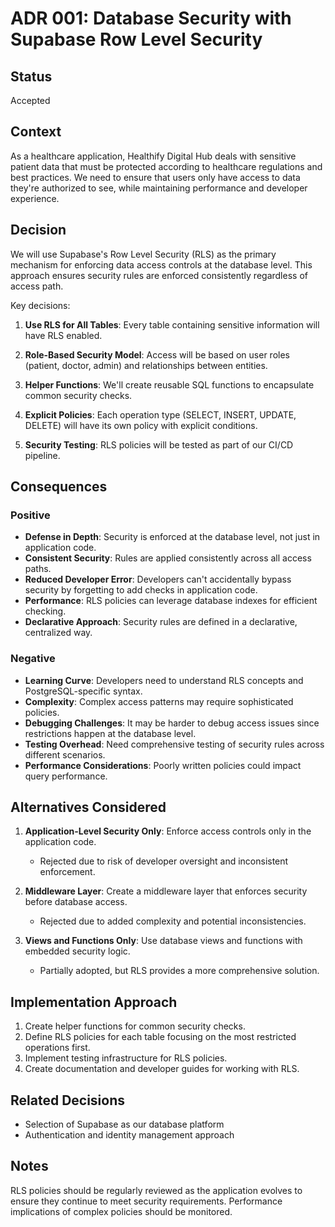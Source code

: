 # ADR 001: Database Security with Supabase Row Level Security

## Status

Accepted

## Context

As a healthcare application, Healthify Digital Hub deals with sensitive patient data that must be protected according to healthcare regulations and best practices. We need to ensure that users only have access to data they're authorized to see, while maintaining performance and developer experience.

## Decision

We will use Supabase's Row Level Security (RLS) as the primary mechanism for enforcing data access controls at the database level. This approach ensures security rules are enforced consistently regardless of access path.

Key decisions:

1. **Use RLS for All Tables**: Every table containing sensitive information will have RLS enabled.

2. **Role-Based Security Model**: Access will be based on user roles (patient, doctor, admin) and relationships between entities.

3. **Helper Functions**: We'll create reusable SQL functions to encapsulate common security checks.

4. **Explicit Policies**: Each operation type (SELECT, INSERT, UPDATE, DELETE) will have its own policy with explicit conditions.

5. **Security Testing**: RLS policies will be tested as part of our CI/CD pipeline.

## Consequences

### Positive

- **Defense in Depth**: Security is enforced at the database level, not just in application code.
- **Consistent Security**: Rules are applied consistently across all access paths.
- **Reduced Developer Error**: Developers can't accidentally bypass security by forgetting to add checks in application code.
- **Performance**: RLS policies can leverage database indexes for efficient checking.
- **Declarative Approach**: Security rules are defined in a declarative, centralized way.

### Negative

- **Learning Curve**: Developers need to understand RLS concepts and PostgreSQL-specific syntax.
- **Complexity**: Complex access patterns may require sophisticated policies.
- **Debugging Challenges**: It may be harder to debug access issues since restrictions happen at the database level.
- **Testing Overhead**: Need comprehensive testing of security rules across different scenarios.
- **Performance Considerations**: Poorly written policies could impact query performance.

## Alternatives Considered

1. **Application-Level Security Only**: Enforce access controls only in the application code.
   - Rejected due to risk of developer oversight and inconsistent enforcement.

2. **Middleware Layer**: Create a middleware layer that enforces security before database access.
   - Rejected due to added complexity and potential inconsistencies.

3. **Views and Functions Only**: Use database views and functions with embedded security logic.
   - Partially adopted, but RLS provides a more comprehensive solution.

## Implementation Approach

1. Create helper functions for common security checks.
2. Define RLS policies for each table focusing on the most restricted operations first.
3. Implement testing infrastructure for RLS policies.
4. Create documentation and developer guides for working with RLS.

## Related Decisions

- Selection of Supabase as our database platform
- Authentication and identity management approach

## Notes

RLS policies should be regularly reviewed as the application evolves to ensure they continue to meet security requirements. Performance implications of complex policies should be monitored. 